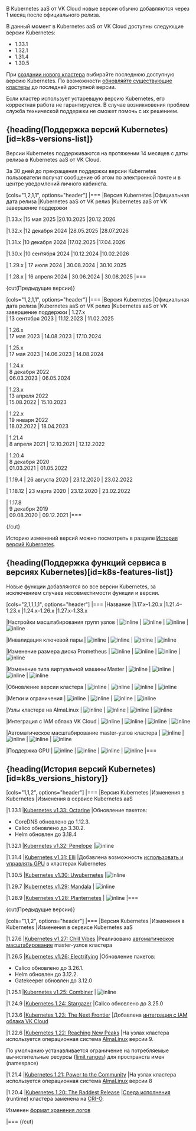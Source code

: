 В Kubernetes aaS от VK Cloud новые версии обычно добавляются через 1 месяц после официального релиза.

В данный момент в Kubernetes aaS от VK Cloud доступны следующие версии Kubernetes:

- 1.33.1
- 1.32.1
- 1.31.4
- 1.30.5

При [создании нового кластера](../../../instructions/create-cluster) выбирайте последнюю доступную версию Kubernetes. По возможности [обновляйте существующие кластеры](../../../instructions/update) до последней доступной версии.

Если кластер использует устаревшую версию Kubernetes, его корректная работа не гарантируется. В случае возникновения проблем служба технической поддержки не сможет помочь с их решением.

## {heading(Поддержка версий Kubernetes)[id=k8s-versions-list]}

Версии Kubernetes поддерживаются на протяжении 14 месяцев с даты релиза в Kubernetes aaS от VK Cloud.

За 30 дней до прекращения поддержки версии Kubernetes пользователи получат сообщение об этом по электронной почте и в центре уведомлений личного кабинета.

[cols="1,2,1,1", options="header"]
|===
|Версия Kubernetes
|Официальная дата релиза
|Kubernetes aaS от VK релиз
|Kubernetes aaS от VK завершение поддержки

|1.33.x
|15 мая 2025
|20.10.2025
|20.12.2026

|1.32.x
|12 декабря 2024
|28.05.2025
|28.07.2026

|1.31.x
|10 декабря 2024
|17.02.2025
|17.04.2026

|1.30.x
|10 сентября 2024
|10.12.2024
|10.02.2026

| 1.29.x
| 17 июля 2024
| 30.08.2024
| 30.10.2025

| 1.28.x
| 16 апреля 2024
| 30.06.2024
| 30.08.2025
|===

{cut(Предыдущие версии)}

[cols="1,2,1,1", options="header"]
|===
|Версия Kubernetes
|Официальная дата релиза
|Kubernetes aaS от VK релиз
|Kubernetes aaS от VK завершение поддержки
| 1.27.x  
| 13 сентября 2023
| 11.12.2023
| 11.02.2025

| 1.26.x  
| 17 мая 2023
| 14.08.2023
| 17.10.2024

| 1.25.x  
| 17 мая 2023
| 14.06.2023
| 14.08.2024

| 1.24.x  
| 8 декабря 2022  
| 06.03.2023
| 06.05.2024

| 1.23.x  
| 13 апреля 2022  
| 15.08.2022
| 15.10.2023

| 1.22.x  
| 19 января 2022  
| 18.02.2022
| 18.04.2023

| 1.21.4  
| 8 апреля 2021
| 12.10.2021
| 12.12.2022

| 1.20.4  
| 8 декабря 2020  
| 01.03.2021
| 01.05.2022

| 1.19.4
| 26 августа 2020
| 23.12.2020
| 23.02.2022

| 1.18.12
| 23 марта 2020
| 23.12.2020
| 23.02.2022

| 1.17.8  
| 9 декабря 2019  
| 09.08.2020
| 09.12.2021
|===

{/cut}

Историю изменений версий можно посмотреть в разделе [История версий Kubernetes](#k8s_versions_history).

## {heading(Поддержка функций сервиса в версиях Kubernetes)[id=k8s-features-list]}

Новые функции добавляются во все версии Kubernetes, за исключением случаев несовместимости функции и версии.

[cols="2,1,1,1,1", options="header"]
|===
|Название
|1.17.x–1.20.x
|1.21.4–1.23.х
|1.24.x–1.26.х
|1.27.x–1.33.х

|Настройки масштабирования групп узлов
| ![](/ru/assets/check.svg "inline")
| ![](/ru/assets/check.svg "inline")
| ![](/ru/assets/check.svg "inline")
| ![](/ru/assets/check.svg "inline")

|Инвалидация ключевой пары
| ![](/ru/assets/check.svg "inline")
| ![](/ru/assets/check.svg "inline")
| ![](/ru/assets/no.svg "inline")
| ![](/ru/assets/no.svg "inline")

|Изменение размера диска Prometheus
| ![](/ru/assets/check.svg "inline")
| ![](/ru/assets/check.svg "inline")
| ![](/ru/assets/check.svg "inline")
| ![](/ru/assets/check.svg "inline")

|Изменение типа виртуальной машины Master
| ![](/ru/assets/check.svg "inline")
| ![](/ru/assets/check.svg "inline")
| ![](/ru/assets/check.svg "inline")
| ![](/ru/assets/check.svg "inline")

|Обновление версии кластера
| ![](/ru/assets/check.svg "inline")
| ![](/ru/assets/check.svg "inline")
| ![](/ru/assets/check.svg "inline")
| ![](/ru/assets/check.svg "inline")

|Метки и ограничения
| ![](/ru/assets/check.svg "inline")
| ![](/ru/assets/check.svg "inline")
| ![](/ru/assets/check.svg "inline")
| ![](/ru/assets/check.svg "inline")

|Узлы кластера на AlmaLinux
| ![](/ru/assets/no.svg "inline")
| ![](/ru/assets/check.svg "inline")
| ![](/ru/assets/check.svg "inline")
| ![](/ru/assets/check.svg "inline")

|Интеграция с IAM облака VK Cloud
| ![](/ru/assets/no.svg "inline")
| ![](/ru/assets/no.svg "inline")
| ![](/ru/assets/check.svg "inline")
| ![](/ru/assets/check.svg "inline")

|Автоматическое масштабирование master-узлов кластера
| ![](/ru/assets/no.svg "inline")
| ![](/ru/assets/no.svg "inline")
| ![](/ru/assets/no.svg "inline")
| ![](/ru/assets/check.svg "inline")

|Поддержка GPU
| ![](/ru/assets/no.svg "inline")
| ![](/ru/assets/no.svg "inline")
| ![](/ru/assets/no.svg "inline")
| ![](/ru/assets/check.svg "inline")
|===

## {heading(История версий Kubernetes)[id=k8s_versions_history]}

[cols="1,1,2", options="header"]
|===
|Версия Kubernetes
|Изменения в Kubernetes
|Изменения в сервисе Kubernetes aaS

|1.33.1
|[Kubernetes v1.33: Octarine](https://kubernetes.io/blog/2025/04/23/kubernetes-v1-33-release/)
|Обновление пакетов:

- CoreDNS обновлено до 1.12.3.
- Calico обновлено до 3.30.2.
- Helm обновлен до 3.18.4

|1.32.1
|[Kubernetes v1.32: Penelope](https://kubernetes.io/blog/2024/12/11/kubernetes-v1-32-release/)
|![](/ru/assets/no.svg "inline")

|1.31.4
|[Kubernetes v1.31: Elli](https://kubernetes.io/blog/2024/08/13/kubernetes-v1-31-release/)
|Добавлена возможность [использовать и управлять GPU](../../../how-to-guides/gpu-operator) в кластерах Kubernetes

|1.30.5
|[Kubernetes v1.30: Uwubernetes](https://kubernetes.io/blog/2024/04/17/kubernetes-v1-30-release/)
|![](/ru/assets/no.svg "inline")

|1.29.7
|[Kubernetes v1.29: Mandala](https://kubernetes.io/blog/2023/12/13/kubernetes-v1-29-release/)
| ![](/ru/assets/no.svg "inline")

|1.28.9
|[Kubernetes v1.28: Planternetes](https://kubernetes.io/blog/2023/08/15/kubernetes-v1-28-release/)
| ![](/ru/assets/no.svg "inline")
|===

{cut(Предыдущие версии)}

[cols="1,1,2", options="header"]
|===
|Версия Kubernetes
|Изменения в Kubernetes
|Изменения в сервисе Kubernetes aaS

|1.27.6
|[Kubernetes v1.27: Chill Vibes](https://kubernetes.io/blog/2023/04/11/kubernetes-v1-27-release/)
|Реализовано [автоматическое масштабирование](/ru/kubernetes/k8s/concepts/scale#autoscaling) master-узлов кластера

|1.26.5
|[Kubernetes v1.26: Electrifying](https://kubernetes.io/blog/2022/12/09/kubernetes-v1-26-release/)
|Обновление пакетов:

- Calico обновлено до 3.26.1.
- Helm обновлен до 3.12.2.
- Gatekeeper обновлен до 3.12.0

|1.25.1
|[Kubernetes v1.25: Combiner](https://kubernetes.io/blog/2022/08/23/kubernetes-v1-25-release/)
| ![](/ru/assets/no.svg "inline")

|1.24.9
|[Kubernetes 1.24: Stargazer](https://kubernetes.io/blog/2022/05/03/kubernetes-1-24-release-announcement/)
|Calico обновлено до 3.25.0

|1.23.6
|[Kubernetes 1.23: The Next Frontier](https://kubernetes.io/blog/2021/12/07/kubernetes-1-23-release-announcement/)
|Добавлена [интеграция с IAM облака VK Cloud](/ru/kubernetes/k8s/concepts/access-management)

|1.22.6
|[Kubernetes 1.22: Reaching New Peaks](https://kubernetes.io/blog/2021/08/04/kubernetes-1-22-release-announcement/)
|На узлах кластера используется операционная система [AlmaLinux](https://wiki.almalinux.org) версии 9.

По умолчанию устанавливается ограничение на потребляемые вычислительные ресурсы ([limit ranges](https://kubernetes.io/docs/concepts/policy/limit-range/)) для пространств имен (namespace)

|1.21.4
|[Kubernetes 1.21: Power to the Community](https://kubernetes.io/blog/2021/04/08/kubernetes-1-21-release-announcement/)
|На узлах кластера используется операционная система [AlmaLinux](https://wiki.almalinux.org) версии 8

|1.20.4
|[Kubernetes 1.20: The Raddest Release](https://kubernetes.io/blog/2020/12/08/kubernetes-1-20-release-announcement/)
|[Среда исполнения](https://kubernetes.io/docs/setup/production-environment/container-runtimes/) (runtime) кластера заменена на [CRI-O](https://cri-o.io/).

Изменен [формат хранения логов](/ru/cases/cases-logs/case-fluent-bit)

|===
{/cut}